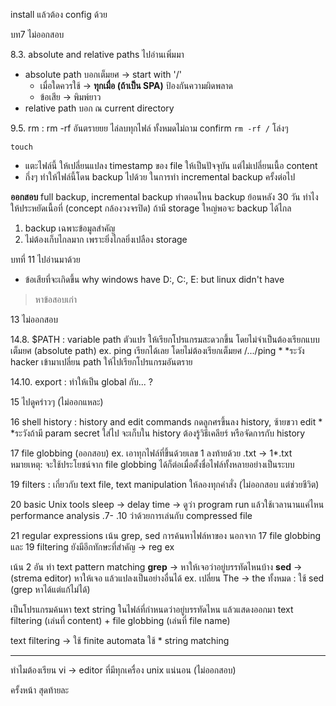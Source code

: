 
install แล้วต้อง config ด้วย

บท7 ไม่ออกสอบ

8.3. absolute and relative paths ไปอ่านเพิ่มมา
- absolute path บอกเต็มยศ -> start with '/'
	- เมื่อใดควรใช้ -> **ทุกเมื่อ (ถ้าเป็น SPA)** ป้องกันความผิดพลาด
	- ข้อเสีย -> พิมพ์ยาว
- relative path บอก ณ current directory

9.5. rm : rm -rf อันตรายยย ไล่ลบทุกไฟล์ ทั้งหมดไม่ถาม confirm
`rm -rf /` โล่งๆ

`touch`
- แตะไฟล์นี้ ให้เปลี่ยนแปลง timestamp ของ file ให้เป็นปัจจุบัน แต่ไม่เปลี่ยนเนื้อ content
- กึ่งๆ ทำให้ไฟล์นี้โดน backup ไปด้วย ในการทำ incremental backup ครั้งต่อไป

**ออกสอบ**
full backup, incremental backup ทำตอนไหน
backup ย้อนหลัง 30 วัน ทำไงให้ประหยัดเนื้อที่ (concept กล้องวงจรปิด)
ถ้ามี storage ใหญ่พอจะ backup ได้ไกล
1. backup เฉพาะข้อมูลสำคัญ
2. ไม่ต้องเก็บไกลมาก เพราะยิ่งไกลยิ่งเปลือง storage

บทที่ 11 ไปอ่านมาด้วย
- ข้อเสียที่จะเกิดขึ้น why windows have D:, C:, E: but linux didn't have

>หาข้อสอบเก่า

13 ไม่ออกสอบ

14.8. $PATH : variable path ตัวแปร ให้เรียกโปรแกรมสะดวกขึ้น โดยไม่จำเป็นต้องเรียกแบบเต็มยศ (absolute path) ex. ping เรียกได้เลย โดยไม่ต้องเรียกเต็มยศ /.../ping
\* *ระวัง hacker เข้ามาเปลี่ยน path ให้ไปเรียกโปรแกรมอันตราย

14.10. export : ทำให้เป็น global กับ... ?

15 ไปดูคร่าวๆ (ไม่ออกแหละ)

16 shell history : history and edit commands
กดลูกศรขึ้นลง history, ซ้ายขวา edit
\* *ระวังถ้ามี param secret ใส่ไป จะเก็บใน history ต้องรู้วิธีเคลียร์ หรือจัดการกับ history

17 file globbing (ออกสอบ)
ex. เอาทุกไฟล์ที่ขึ้นด้วยเลข 1 ลงท้ายด้วย .txt -> 1\*.txt
หมายเหตุ: จะใช้ประโยชน์จาก file globbing ได้ก็ต่อเมื่อตั้งชื่อไฟล์ทั้งหลายอย่างเป็นระบบ

19 filters : เกี่ยวกับ text file, text manipulation
ให้ลองทุกคำสั่ง (ไม่ออกสอบ แต่ช่วยชีวิต)

20 basic Unix tools
sleep -> delay
time -> ดูว่า program run แล้วใช้เวลานานแค่ไหน performance analysis
.7- .10 ว่าด้วยการเล่นกับ compressed file

21 regular expressions เน้น grep, sed
การค้นหาไฟล์หาของ นอกจาก 17 file globbing และ 19 filtering ยังมีอีกทักษะที่สำคัญ -> reg ex

เน้น 2 อัน ทำ text pattern matching
**grep** -> หาให้เจอว่าอยู่บรรทัดไหนบ้าง
**sed** -> (strema editor) หาให้เจอ แล้วแปลงเป็นอย่างอื่นได้ 
ex. เปลี่ยน The -> the ทั้งหมด : ใช้ sed (grep หาได้แต่แก้ไม่ได้)

เป็นโปรแกรมค้นหา text string ในไฟล์ที่กำหนดว่าอยู่บรรทัดไหน แล้วแสดงออกมา
text filtering (เล่นที่ content) + file globbing (เล่นที่ file name)

text filtering -> ใช้ finite automata ใช้ * string matching

---

ทำไมต้องเรียน vi -> editor ที่มีทุกเครื่อง unix แน่นอน
(ไม่ออกสอบ)

ครั้งหน้า สุดท้ายละ